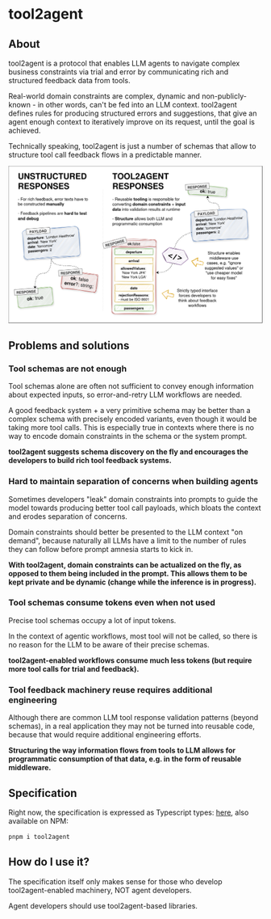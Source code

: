 # tool2agent

## About

tool2agent is a protocol that enables LLM agents to navigate complex business constraints via trial and error by communicating rich and structured feedback data from tools.

Real-world domain constraints are complex, dynamic and non-publicly-known - in other words, can't be fed into an LLM context. tool2agent defines rules for producing structured errors and suggestions, that give an agent enough context to iteratively improve on its request, until the goal is achieved.

Technically speaking, tool2agent is just a number of schemas that allow to structure tool call feedback flows in a predictable manner.

![LLM](./img/slide-1.png)

## Problems and solutions

### Tool schemas are not enough

Tool schemas alone are often not sufficient to convey enough information about expected inputs, so error-and-retry LLM workflows are needed.

A good feedback system + a very primitive schema may be better than a complex schema with precisely encoded variants, even though it would be taking more tool calls. This is especially true in contexts where there is no way to encode domain constraints in the schema or the system prompt.

**tool2agent suggests schema discovery on the fly and encourages the developers to build rich tool feedback systems.**

### Hard to maintain separation of concerns when building agents

Sometimes developers "leak" domain constraints into prompts to guide the model towards producing better tool call payloads, which bloats the context and erodes separation of concerns.

Domain constraints should better be presented to the LLM context "on demand", because naturally all LLMs have a limit to the number of rules they can follow before prompt amnesia starts to kick in.

**With tool2agent, domain constraints can be actualized on the fly, as opposed to them being included in the prompt. This allows them to be kept private and be dynamic (change while the inference is in progress).**

### Tool schemas consume tokens even when not used

Precise tool schemas occupy a lot of input tokens.

In the context of agentic workflows, most tool will not be called, so there is no reason for the LLM to be aware of their precise schemas.

**tool2agent-enabled workflows consume much less tokens (but require more tool calls for trial and feedback).**

### Tool feedback machinery reuse requires additional engineering

Although there are common LLM tool response validation patterns (beyond schemas), in a real application they may not be turned into reusable code, because that would require additional engineering efforts.

**Structuring the way information flows from tools to LLM allows for programmatic consumption of that data, e.g. in the form of reusable middleware.**

## Specification

Right now, the specification is expressed as Typescript types: [here](./src/tool2agent.ts), also available on NPM:

```bash
pnpm i tool2agent
```

## How do I use it?

The specification itself only makes sense for those who develop tool2agent-enabled machinery, NOT agent developers.

Agent developers should use tool2agent-based libraries.
